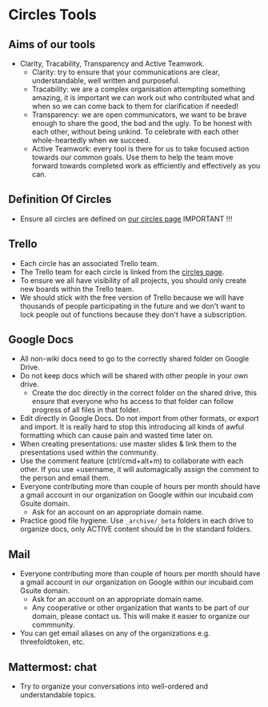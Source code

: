 # Circles Tools

## Aims of our tools
- Clarity, Tracability, Transparency and Active Teamwork.
  - Clarity: try to ensure that your communications are clear, understandable, well written and purposeful.
  - Tracability: we are a complex organisation attempting something amazing, it is important we can work out who contributed what and when so we can come back to them for clarification if needed!
  - Transparency: we are open communicators, we want to be brave enough to share the good, the bad and the ugly. To be honest with each other, without being unkind. To celebrate with each other whole-heartedly when we succeed.
  - Active Teamwork: every tool is there for us to take focused action towards our common goals. Use them to help the team move forward towards completed work as efficiently and effectively as you can.

## Definition Of Circles

- Ensure all circles are defined on [our circles page](circles.md) IMPORTANT !!!

## Trello

- Each circle has an associated Trello team.
- The Trello team for each circle is linked from the [circles page](circles.md).
- To ensure we all have visibility of all projects, you should only create new boards within the Trello team.
- We should stick with the free version of Trello because we will have thousands of people participating in the future and we don't want to lock people out of functions because they don't have a subscription.

## Google Docs

- All non-wiki docs need to go to the correctly shared folder on Google Drive.
- Do not keep docs which will be shared with other people in your own drive.
   - Create the doc directly in the correct folder on the shared drive, this ensure that everyone who hs access to that folder can follow progress of all files in that folder.
- Edit directly in Google Docs. Do not import from other formats, or export and import. It is really hard to stop this introducing all kinds of awful formatting which can cause pain and wasted time later on.
- When creating presentations: use master slides & link them to the presentations used within the community.
- Use the comment feature (ctrl/cmd+alt+m) to collaborate with each other. If you use +username, it will automagically assign the comment to the person and email them.
- Everyone contributing more than couple of hours per month should have a gmail account in our organization on Google within our incubaid.com Gsuite domain.
   - Ask for an account on an appropriate domain name.
- Practice good file hygiene. Use ```_archive/_beta``` folders in each drive to organize docs, only ACTIVE content should be in the standard folders. 
   
## Mail

- Everyone contributing more than couple of hours per month should have a gmail account in our organization on Google within our incubaid.com Gsuite domain.
   - Ask for an account on an appropriate domain name.
   - Any cooperative or other organization that wants to be part of our domain, please contact us. This will make it easier to organize our commnunity.
- You can get email aliases on any of the organizations e.g. threefoldtoken, etc.

## Mattermost: chat

- Try to organize your conversations into well-ordered and understandable topics.

